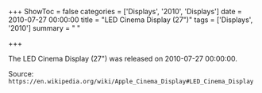 +++
ShowToc = false
categories = ['Displays', '2010', 'Displays']
date = 2010-07-27 00:00:00
title = "LED Cinema Display (27\")"
tags = ['Displays', '2010']
summary = " "

+++

The LED Cinema Display (27") was released on 2010-07-27 00:00:00.

Source: `https://en.wikipedia.org/wiki/Apple_Cinema_Display#LED_Cinema_Display`
